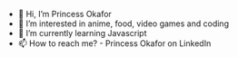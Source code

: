 - 👋 Hi, I’m Princess Okafor
- 👀 I’m interested in anime, food, video games and coding
- 🌱 I’m currently learning Javascript
- 📫 How to reach me? - Princess Okafor on LinkedIn

<!---
PrincessOkafor/PrincessOkafor is a ✨ special ✨ repository because its `README.md` (this file) appears on your GitHub profile.
You can click the Preview link to take a look at your changes.
--->
